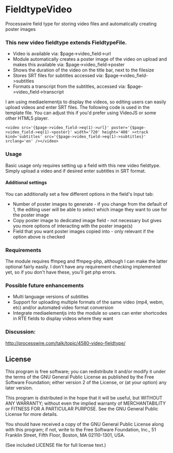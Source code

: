 FieldtypeVideo
==============

Processwire field type for storing video files and automatically creating poster images

### This new video fieldtype extends FieldtypeFile.

* Video is available via: $page->video_field->url
* Module automatically creates a poster image of the video on upload and makes this available via: $page->video_field->poster
* Shows the duration of the video on the title bar, next to the filesize
* Stores SRT files for subtitles accessed via: $page->video_field->subtitles
* Formats a transcript from the subtitles, accessed via: $page->video_field->transcript

I am using mediaelementjs to display the videos, so editing users can easily upload videos and enter SRT files. The following code is used in the template file. You can adjust this if you'd prefer using VideoJS or some other HTML5 player.

```
<video src='{$page->video_field->eq(1)->url}' poster='{$page->video_field->eq(1)->poster}' width='720' height='408' ><track kind='subtitles' src='{$page->video_field->eq(1)->subtitles}' srclang='en' /></video>
```

### Usage
Basic usage only requires setting up a field with this new video fieldtype. Simply upload a video and if desired enter subtitles in SRT format.

#### Additional settings
You can additionally set a few different options in the field's Input tab:
* Number of poster images to generate - if you change from the default of 1, the editing user will be able to select which image they want to use for the poster image
* Copy poster image to dedicated image field - not necessary but gives you more options of interacting with the poster image(s)
* Field that you want poster images copied into - only relevant if the option above is checked

### Requirements
The module requires ffmpeg and ffmpeg-php, although I can make the latter optional fairly easily. I don't have any requirement checking implemented yet, so if you don't have these, you'll get php errors.


### Possible future enhancements
* Multi language versions of subtitles
* Support for uploading multiple formats of the same video (mp4, webm, etc) and/or automated video format conversion
* Integrate mediaelementjs into the module so users can enter shortcodes in RTE fields to display videos where they want


### Discussion:
http://processwire.com/talk/topic/4580-video-fieldtype/

## License

This program is free software; you can redistribute it and/or
modify it under the terms of the GNU General Public License
as published by the Free Software Foundation; either version 2
of the License, or (at your option) any later version.

This program is distributed in the hope that it will be useful,
but WITHOUT ANY WARRANTY; without even the implied warranty of
MERCHANTABILITY or FITNESS FOR A PARTICULAR PURPOSE.  See the
GNU General Public License for more details.

You should have received a copy of the GNU General Public License
along with this program; if not, write to the Free Software
Foundation, Inc., 51 Franklin Street, Fifth Floor, Boston, MA  02110-1301, USA.

(See included LICENSE file for full license text.)
